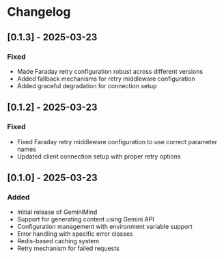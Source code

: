 # Changelog

## [0.1.3] - 2025-03-23

### Fixed
- Made Faraday retry configuration robust across different versions
- Added fallback mechanisms for retry middleware configuration
- Added graceful degradation for connection setup

## [0.1.2] - 2025-03-23

### Fixed
- Fixed Faraday retry middleware configuration to use correct parameter names
- Updated client connection setup with proper retry options

## [0.1.0] - 2025-03-23

### Added
- Initial release of GeminiMind
- Support for generating content using Gemini API
- Configuration management with environment variable support
- Error handling with specific error classes
- Redis-based caching system
- Retry mechanism for failed requests